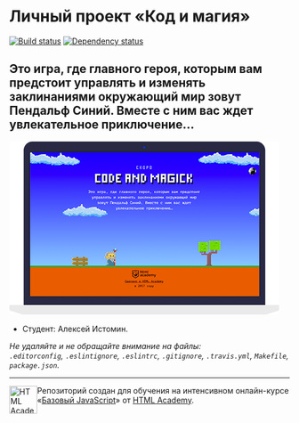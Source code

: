 # Личный проект «Код и магия»

[![Build status][travis-image]][travis-url]
[![Dependency status][dependency-image]][dependency-url]

Это игра, где главного героя, которым вам предстоит управлять и изменять заклинаниями окружающий мир зовут Пендальф
Синий. Вместе с ним вас ждет увлекательное приключение…
---
<img src="img/codemagic@1x.webp">

* Студент: Алексей Истомин.

_Не удаляйте и не обращайте внимание на файлы:_<br>
_`.editorconfig`, `.eslintignore`, `.eslintrc`, `.gitignore`, `.travis.yml`, `Makefile`, `package.json`._

---

<a href="https://htmlacademy.ru/js_intensive"><img align="left" width="50" height="50" title="HTML Academy" src="https://up.htmlacademy.ru/static/img/intensive/javascript/logo-for-github.svg"></a>

Репозиторий создан для обучения на интенсивном онлайн-курсе «[Базовый JavaScript](https://htmlacademy.ru/js_intensive)» от [HTML Academy](https://htmlacademy.ru).

[travis-image]: https://travis-ci.org/webistomin/code-and-magick.svg?branch=master
[travis-url]: https://travis-ci.org/webistomin/code-and-magick
[dependency-image]: https://david-dm.org/webistomin/code-and-magick.svg?style=flat-square
[dependency-url]: https://david-dm.org/webistomin/code-and-magick

